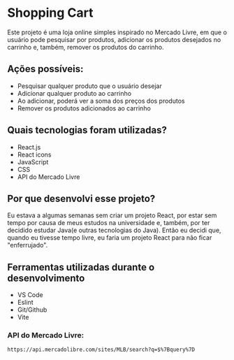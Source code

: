 # Shopping Cart
Este projeto é uma loja online simples inspirado no Mercado Livre, em que o usuário pode pesquisar por produtos, adicionar os produtos desejados no carrinho e, também, remover os produtos do carrinho.

## Ações possíveis:
- Pesquisar qualquer produto que o usuário desejar
- Adicionar qualquer produto ao carrinho
- Ao adicionar, poderá ver a soma dos preços dos produtos
- Remover os produtos adicionados ao carrinho

## Quais tecnologias foram utilizadas?
- React.js
- React icons
- JavaScript
- CSS
- API do Mercado Livre

## Por que desenvolvi esse projeto?
Eu estava a algumas semanas sem criar um projeto React, por estar sem tempo por causa de meus estudos na universidade e, também, por ter decidido estudar Java(e outras tecnologias do Java). Então eu decidi que, quando eu tivesse tempo livre, eu faria um projeto React para não ficar "enferrujado".

## Ferramentas utilizadas durante o desenvolvimento
- VS Code
- Eslint
- Git/Github
- Vite

### API do Mercado Livre: 
``https://api.mercadolibre.com/sites/MLB/search?q=$%7Bquery%7D``
